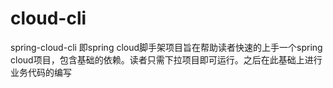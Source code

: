 # cloud-cli
spring-cloud-cli 即spring cloud脚手架项目旨在帮助读者快速的上手一个spring cloud项目，包含基础的依赖。读者只需下拉项目即可运行。之后在此基础上进行业务代码的编写
